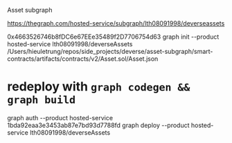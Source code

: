 Asset subgraph

https://thegraph.com/hosted-service/subgraph/lth08091998/deverseassets

0x4663526746b8fDC6e67EEe35489f2D7706754d63
graph init --product hosted-service lth08091998/deverseAssets
/Users/hieuletrung/repos/side_projects/deverse/asset-subgraph/smart-contracts/artifacts/contracts/v2/Asset.sol/Asset.json

# redeploy with `graph codegen && graph build`
graph auth --product hosted-service 1bda92eaa3e3453ab87e7bd93d7788fd
graph deploy --product hosted-service lth08091998/deverseAssets
